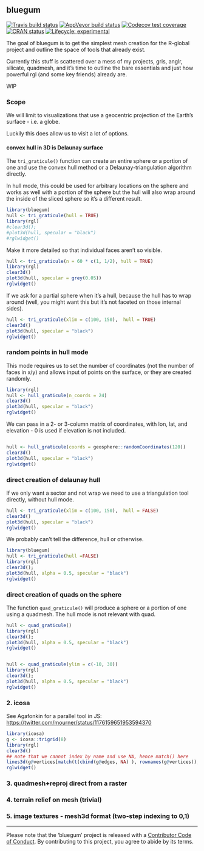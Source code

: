 
<!-- README.md is generated from README.Rmd. Please edit that file -->

## bluegum

<!-- badges: start -->

[![Travis build
status](https://travis-ci.org/mdsumner/bluegum.svg?branch=master)](https://travis-ci.org/mdsumner/bluegum)
[![AppVeyor build
status](https://ci.appveyor.com/api/projects/status/github/mdsumner/bluegum?branch=master&svg=true)](https://ci.appveyor.com/project/mdsumner/bluegum)
[![Codecov test
coverage](https://codecov.io/gh/mdsumner/bluegum/branch/master/graph/badge.svg)](https://codecov.io/gh/mdsumner/bluegum?branch=master)
[![CRAN
status](https://www.r-pkg.org/badges/version/bluegum)](https://CRAN.R-project.org/package=bluegum)
[![Lifecycle:
experimental](https://img.shields.io/badge/lifecycle-experimental-orange.svg)](https://www.tidyverse.org/lifecycle/#experimental)
<!-- badges: end -->

The goal of bluegum is to get the simplest mesh creation for the
R-global project and outline the space of tools that already exist.

Currently this stuff is scattered over a mess of my projects, gris,
anglr, silicate, quadmesh, and it’s time to outline the bare essentials
and just how powerful rgl (and some key friends) already are.

WIP

### Scope

We will limit to visualizations that use a geocentric projection of the
Earth’s surface - i.e. a globe.

Luckily this does allow us to visit a lot of options.

#### convex hull in 3D is Delaunay surface

The `tri_graticule()` function can create an entire sphere or a portion
of one and use the convex hull method or a Delaunay-triangulation
algorithm directly.

In hull mode, this could be used for arbitrary locations on the sphere
and works as well with a portion of the sphere but the hull will also
wrap around the inside of the sliced sphere so it’s a different result.

``` r
library(bluegum)
hull <- tri_graticule(hull = TRUE)
library(rgl)
#clear3d();
#plot3d(hull, specular = "black")
#rglwidget()
```

Make it more detailed so that individual faces aren’t so visible.

``` r
hull <- tri_graticule(n = 60 * c(1, 1/2), hull = TRUE)
library(rgl)
clear3d()
plot3d(hull, specular = grey(0.05))
rglwidget()
```

If we ask for a partial sphere when it’s a hull, because the hull has to
wrap around (well, you might want this but it’s not faceted on those
internal sides).

``` r
hull <- tri_graticule(xlim = c(100, 150),  hull = TRUE)
clear3d()
plot3d(hull, specular = "black")
rglwidget()
```

### random points in hull mode

This mode requires us to set the number of coordinates (not the number
of faces in x/y) and allows input of points on the surface, or they are
created randomly.

``` r
library(rgl)
hull <- hull_graticule(n_coords = 24)
clear3d()
plot3d(hull, specular = "black")
rglwidget()
```

We can pass in a 2- or 3-column matrix of coordinates, with lon, lat,
and elevation - 0 is used if elevation is not included.

``` r

hull <- hull_graticule(coords = geosphere::randomCoordinates(120))
clear3d()
plot3d(hull, specular = "black")
rglwidget()
```

### direct creation of delaunay hull

If we only want a sector and not wrap we need to use a triangulation
tool directly, without hull mode.

``` r
hull <- tri_graticule(xlim = c(100, 150),  hull = FALSE)
clear3d()
plot3d(hull, specular = "black")
rglwidget()
```

We probably can’t tell the difference, hull or otherwise.

``` r
library(bluegum)
hull <- tri_graticule(hull =FALSE)
library(rgl)
clear3d();
plot3d(hull, alpha = 0.5, specular = "black")
rglwidget()
```

### direct creation of quads on the sphere

The function `quad_graticule()` will produce a sphere or a portion of
one using a quadmesh. The hull mode is not relevant with quad.

``` r
hull <- quad_graticule()
library(rgl)
clear3d();
plot3d(hull, alpha = 0.5, specular = "black")
rglwidget()


hull <- quad_graticule(ylim = c(-10, 30))
library(rgl)
clear3d();
plot3d(hull, alpha = 0.5, specular = "black")
rglwidget()
```

### 2\. icosa

See Agafonkin for a parallel tool in JS:
<https://twitter.com/mourner/status/1176159651953594370>

``` r
library(icosa)
g <- icosa::trigrid(8)
library(rgl)
clear3d()
## note that we cannot index by name and use NA, hence match() here
lines3d(g@vertices[match(t(cbind(g@edges, NA) ), rownames(g@vertices)), ])
rglwidget()
```

### 3\. quadmesh+reproj direct from a raster

### 4\. terrain relief on mesh (trivial)

### 5\. image textures - mesh3d format (two-step indexing to 0,1)

-----

Please note that the ‘bluegum’ project is released with a [Contributor
Code of Conduct](CODE_OF_CONDUCT.md). By contributing to this project,
you agree to abide by its terms.
